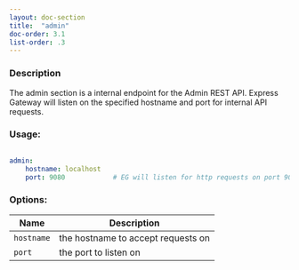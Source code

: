 ```yaml
---
layout: doc-section
title:  "admin"
doc-order: 3.1
list-order: .3
---
```


### Description

The admin section is a internal endpoint for the Admin REST API. Express Gateway will listen on the specified hostname and port for internal API requests.

### Usage:

```yaml

admin:
    hostname: localhost
    port: 9080            # EG will listen for http requests on port 9080

```

### Options:

| Name   | Description                        |
|---     |---                                 |
| `hostname` | the hostname to accept requests on |
| `port` | the port to listen on              |